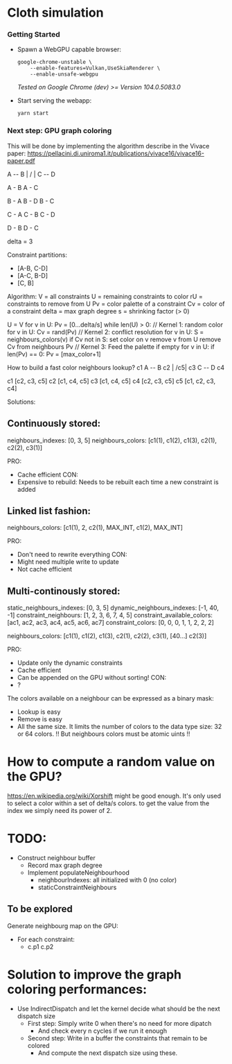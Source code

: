 # Cloth simulation

### Getting Started

- Spawn a WebGPU capable browser:

    ```shell
    google-chrome-unstable \
        --enable-features=Vulkan,UseSkiaRenderer \
        --enable-unsafe-webgpu
    ```
    
    *Tested on Google Chrome (dev) >= Version 104.0.5083.0*


- Start serving the webapp:

    ```shell
    yarn start
    ```

### Next step: GPU graph coloring

This will be done by implementing the algorithm describe in the Vivace paper:
https://pellacini.di.uniroma1.it/publications/vivace16/vivace16-paper.pdf

A -- B
| /  |
C -- D

A - B
A - C

B - A
B - D 
B - C

C - A
C - B
C - D

D - B
D - C

delta = 3

Constraint partitions:
- [A-B, C-D]
- [A-C, B-D]
- [C, B]

Algorithm:
V = all constraints
U = remaining constraints to color
rU = constraints to remove from U
Pv = color palette of a constraint
Cv = color of a constraint
delta = max graph degree
s = shrinking factor (> 0)

U = V
for v in U:
    Pv = [0...delta/s]
while len(U) > 0:
    // Kernel 1: random color
    for v in U:
        Cv = rand(Pv)
    // Kernel 2: conflict resolution
    for v in U:
        S = neighbours_colors(v)
        if Cv not in S:
            set color on v
            remove v from U
            remove Cv from neighbours Pv
    // Kernel 3: Feed the palette if empty
    for v in U:
        if len(Pv) == 0:
            Pv = [max_color+1]


How to build a fast color neighbours lookup?
     c1
   A -- B
c2 | /c5| c3
   C -- D
     c4

c1 [c2, c3, c5]
c2 [c1, c4, c5]
c3 [c1, c4, c5]
c4 [c2, c3, c5]
c5 [c1, c2, c3, c4]

Solutions:

## Continuously stored:

neighbours_indexes: [0, 3, 5]
neighbours_colors: [c1(1), c1(2), c1(3), c2(1), c2(2), c3(1)]

PRO:
- Cache efficient
CON:
- Expensive to rebuild: Needs to be rebuilt each time a new constraint is added

## Linked list fashion:

neighbours_colors: [c1(1), 2, c2(1), MAX_INT, c1(2), MAX_INT]

PRO:
- Don't need to rewrite everything
CON:
- Might need multiple write to update
- Not cache efficient

## Multi-continously stored:


static_neighbours_indexes: [0, 3, 5]
dynamic_neighbours_indexes: [-1, 40, -1]
constraint_neighbours: [1, 2, 3, 6, 7, 4, 5]
constraint_available_colors: [ac1, ac2, ac3, ac4, ac5, ac6, ac7]
constraint_colors: [0, 0, 0, 1, 1, 2, 2, 2]

neighbours_colors: [c1(1), c1(2), c1(3), c2(1), c2(2), c3(1), [40...] c2(3)]

PRO:
- Update only the dynamic constraints
- Cache efficient
- Can be appended on the GPU without sorting!
CON:
- ?

The colors available on a neighbour can be expressed as a binary mask:
- Lookup is easy
- Remove is easy
- All the same size.
It limits the number of colors to the data type size: 32 or 64 colors.
!! But neighbours colors must be atomic uints !!  


# How to compute a random value on the GPU?

https://en.wikipedia.org/wiki/Xorshift might be good enough. It's only used to select a color within a set of delta/s colors.
to get the value from the index we simply need its power of 2.

# TODO:
- Construct neighbour buffer
  - Record max graph degree
  - Implement populateNeighbourhood
    - neighbourIndexes: all initialized with 0 (no color)
    - staticConstraintNeighbours
  

## To be explored
Generate neighbourg map on the GPU:
- For each constraint:
  - c.p1 c.p2


# Solution to improve the graph coloring performances:

- Use IndirectDispatch and let the kernel decide what should be the next dispatch size
  - First step: Simply write 0 when there's no need for more dipatch
    - And check every n cycles if we run it enough
  - Second step: Write in a buffer the constraints that remain to be colored
    - And compute the next dispatch size using these.
